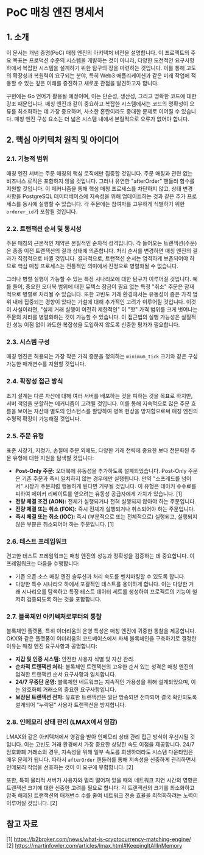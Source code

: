 # PoC 매칭 엔진 명세서

## 1. 소개

이 문서는 개념 증명(PoC) 매칭 엔진의 아키텍처 비전을 설명합니다. 이 프로젝트의 주요 목표는 프로덕션 수준의 시스템을 개발하는 것이 아니라, 다양한 도전적인 요구사항 하에서 복잡한 시스템을 설계하기 위한 탐구의 장을 마련하는 것입니다. 이를 통해 고도의 확장성과 복원력이 요구되는 분야, 특히 Web3 애플리케이션과 같은 미래 작업에 적용할 수 있는 깊은 이해를 증진하고 새로운 관점을 발견하고자 합니다.

구현에는 Go 언어가 활용될 예정이며, 이는 단순성, 생산성, 그리고 명확한 코드에 대한 강조 때문입니다. 매칭 엔진과 같이 중요하고 복잡한 시스템에서는 코드의 명확성이 오류를 최소화하는 데 가장 중요하며, 사소한 혼란이라도 중대한 문제로 이어질 수 있습니다. 매칭 엔진 구성 요소는 더 넓은 시스템 내에서 본질적으로 오류가 없어야 합니다.

## 2. 핵심 아키텍처 원칙 및 아이디어

### 2.1. 기능적 범위

매칭 엔진 서버는 주문 매칭의 핵심 로직에만 집중할 것입니다. 주문 매칭과 관련 없는 비즈니스 로직은 포함하지 않을 것입니다. 그러나 유연한 "afterOrder" 핸들러 함수를 지원할 것입니다. 이 메커니즘을 통해 핵심 매칭 프로세스를 차단하지 않고, 상태 변경 사항을 PostgreSQL 데이터베이스에 지속성을 위해 업데이트하는 것과 같은 추가 프로세스를 동시에 실행할 수 있습니다. 각 주문에는 참여자를 고유하게 식별하기 위한 `orderer_id`가 포함될 것입니다.

### 2.2. 트랜잭션 순서 및 동시성

주문 매칭의 근본적인 제약은 본질적인 순차적 성격입니다. 각 들어오는 트랜잭션(주문)은 종종 이전 트랜잭션의 결과 상태에 의존합니다. 처리 순서를 변경하면 매칭 엔진의 결과가 직접적으로 바뀔 것입니다. 결과적으로, 트랜잭션 순서는 엄격하게 보존되어야 하므로 핵심 매칭 프로세스는 전통적인 의미에서 진정으로 병렬화될 수 없습니다.

그러나 병렬 실행이 가능할 수 있는 특정 시나리오에 대한 탐구가 이루어질 것입니다. 예를 들어, 중요한 오더북 범위에 대한 뮤텍스 잠금이 필요 없는 특정 "취소" 주문은 잠재적으로 병렬로 처리될 수 있습니다. 또한 고빈도 거래 환경에서는 유동성이 좁은 가격 범위 내에 집중되는 경향이 있다는 가설에 대해 추가적인 고려가 이루어질 것입니다. 이것이 사실이라면, "실제 거래 실행이 여전히 제한적인" 이 "핫" 가격 범위를 크게 벗어나는 주문의 처리를 병렬화하는 것이 가능할 수 있습니다. 이 접근법의 실행 가능성은 실질적인 성능 이점 없이 과도한 복잡성을 도입하지 않도록 신중한 평가가 필요합니다.

### 2.3. 시스템 구성

매칭 엔진은 허용되는 가장 작은 가격 증분을 정의하는 `minimum_tick` 크기와 같은 구성 가능한 매개변수를 지원할 것입니다.

### 2.4. 확장성 접근 방식

초기 설계는 다른 자산에 대해 여러 서버를 배포하는 것을 피하는 것을 목표로 하지만, 서버 책임을 분할하는 메커니즘이 고려될 것입니다. 이를 통해 지속적으로 많은 주문 흐름을 보이는 자산에 별도의 인스턴스를 할당하여 병목 현상을 방지함으로써 매칭 엔진의 수평적 확장이 가능해질 것입니다.

### 2.5. 주문 유형

표준 시장가, 지정가, 손절매 주문 외에도, 다양한 거래 전략에 중요한 보다 전문화된 주문 유형에 대한 지원을 탐색할 것입니다:

*   **Post-Only 주문:** 오더북에 유동성을 추가하도록 설계되었습니다. Post-Only 주문은 기존 주문과 즉시 일치하지 않는 경우에만 실행됩니다. 만약 "스프레드를 넘어서" 시장가 주문처럼 행동하게 된다면 거부될 것입니다. 이 유형은 테이커 수수료를 피하여 메이커 리베이트를 얻으려는 유동성 공급자에게 가치가 있습니다. [1]
*   **전량 체결 조건 (AON):** 전체가 실행되거나 전혀 실행되지 않아야 하는 주문입니다.
*   **전량 체결 또는 취소 (FOK):** 즉시 전체가 실행되거나 취소되어야 하는 주문입니다.
*   **즉시 체결 또는 취소 (IOC):** 즉시 (부분적으로 또는 전체적으로) 실행되고, 실행되지 않은 부분은 취소되어야 하는 주문입니다. [1]

### 2.6. 테스트 프레임워크

견고한 테스트 프레임워크는 매칭 엔진의 성능과 정확성을 검증하는 데 중요합니다. 이 프레임워크는 다음을 수행합니다:

*   기존 오픈 소스 매칭 엔진 솔루션과 처리 속도를 벤치마킹할 수 있도록 합니다.
*   다양한 특수 시나리오 하에서 포괄적인 테스트를 용이하게 합니다. 이는 다양한 거래 시나리오를 탐색하고 특정 테스트 데이터 세트를 생성하여 프로젝트의 기능이 철저히 검증되도록 하는 것을 포함합니다.

### 2.7. 블록체인 아키텍처로부터의 통찰

블록체인 플랫폼, 특히 이더리움의 운영 특성은 매칭 엔진에 귀중한 통찰을 제공합니다. OKX와 같은 플랫폼이 이더리움의 코드베이스에서 자체 블록체인을 구축하기로 결정한 이유는 매칭 엔진 요구사항과 공명합니다:

*   **지갑 및 인증 시스템:** 안전한 사용자 식별 및 자산 관리.
*   **순차적 트랜잭션 처리:** 블록체인 트랜잭션의 고유한 순서 있는 성격은 매칭 엔진의 엄격한 트랜잭션 순서 요구사항과 일치합니다.
*   **24/7 무중단 운영:** 블록체인 네트워크는 지속적인 가용성을 위해 설계되었으며, 이는 암호화폐 거래소의 중요한 요구사항입니다.
*   **보장된 트랜잭션 전파:** 유효한 트랜잭션은 일단 방송되면 전파되어 결국 확인되도록 설계되어 "누락된" 사용자 트랜잭션을 방지합니다.

### 2.8. 인메모리 상태 관리 (LMAX에서 영감)

LMAX와 같은 아키텍처에서 영감을 받아 인메모리 상태 관리 접근 방식이 우선시될 것입니다. 이는 고빈도 거래 환경에서 가장 중요한 상당한 속도 이점을 제공합니다. 24/7 암호화폐 거래소의 경우, 지속성을 위해 일부 속도를 희생하더라도 시스템 다운타임은 매우 문제가 됩니다. 따라서 `afterOrder` 핸들러를 통해 지속성을 신중하게 관리하면서 인메모리 작업을 선호하는 것이 이 요구에 부합합니다. [2]

또한, 특히 물리적 서버가 사용자와 멀리 떨어져 있을 때의 네트워크 지연 시간의 영향은 트랜잭션 크기에 대한 신중한 고려를 필요로 합니다. 각 트랜잭션의 크기를 최소화하고 압축 해제된 트랜잭션의 매개변수 수를 줄여 네트워크 전송 효율을 최적화하려는 노력이 이루어질 것입니다. [2]

## 참고 자료

[1] https://b2broker.com/news/what-is-cryptocurrency-matching-engine/
[2] https://martinfowler.com/articles/lmax.html#KeepingItAllInMemory
